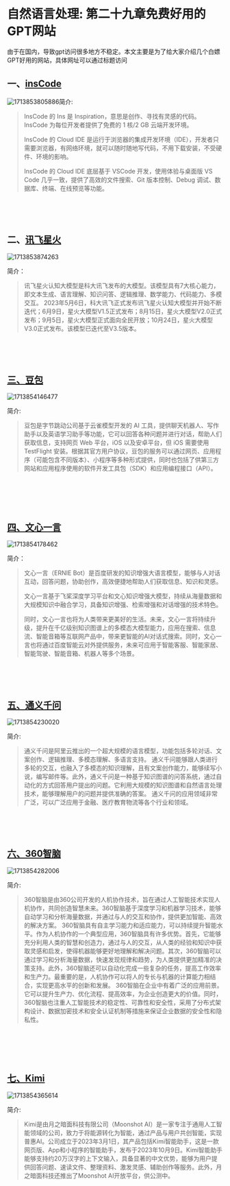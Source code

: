 # 自然语言处理: 第二十九章免费好用的GPT网站

由于在国内，导致gpt访问很多地方不稳定。本文主要是为了给大家介绍几个白嫖GPT好用的网站，具体网址可以通过标题访问



## 一、[insCode]( https://inscode.csdn.net/)

![1713853805886](image/29_chatgpt/1713853805886.png)简介:

>
> InsCode 的 Ins 是 Inspiration，意思是创作、寻找有灵感的代码。InsCode 为每位开发者提供了免费的 1 核/2 GB 云端开发环境。
>
> InsCode 的 Cloud IDE 是运行于浏览器的集成开发环境（IDE），开发者只需要浏览器，有网络环境，就可以随时随地写代码，不用下载安装，不受硬件、环境的影响。
>
> InsCode 的 Cloud IDE 底层基于 VSCode 开发，使用体验与桌面版 VS Code 几乎一致，提供了高效的文件搜索、Git 版本控制、Debug 调试、数据库、终端、在线预览等功能。
>




<br />


<br />


<br />


## 二、[讯飞星火](https://xinghuo.xfyun.cn/desk)

![1713853874263](image/29_chatgpt/1713853874263.png)

简介：

> 讯飞星火认知大模型是科大讯飞发布的大模型。该模型具有7大核心能力，即文本生成、语言理解、知识问答、逻辑推理、数学能力、代码能力、多模交互。
> 2023年5月6日，科大讯飞正式发布讯飞星火认知大模型并开始不断迭代；6月9日，星火大模型V1.5正式发布；8月15日，星火大模型V2.0正式发布；9月5日，星火大模型正式面向全民开放；10月24日，星火大模型V3.0正式发布。该模型已迭代至V3.5版本。
>




<br />


<br />


<br />


## [三、豆包](https://www.doubao.com/)

![1713854146477](image/29_chatgpt/1713854146477.png)

简介:

> 豆包是字节跳动公司基于云雀模型开发的 AI 工具，提供聊天机器人、写作助手以及英语学习助手等功能，它可以回答各种问题并进行对话，帮助人们获取信息，支持网页 Web 平台，iOS 以及安卓平台，但 iOS 需要使用 TestFlight 安装。根据其官方用户协议，豆包的服务可以通过网页、应用程序（可能包含不同版本）、小程序等多种形式提供，同时也包括了供第三方网站和应用程序使用的软件开发工具包（SDK）和应用编程接口（API）。
>


<br />


<br />


<br />


<br />


## [四、文心一言](https://yiyan.baidu.com/)

![1713854178462](image/29_chatgpt/1713854178462.png)

简介：

>
> 文心一言（ERNIE Bot）是百度研发的知识增强大语言模型，能够与人对话互动，回答问题，协助创作，高效便捷地帮助人们获取信息、知识和灵感。
>
> 文心一言基于飞桨深度学习平台和文心知识增强大模型，持续从海量数据和大规模知识中融合学习，具备知识增强、检索增强和对话增强的技术特色。
>
> 同时，文心一言也将为人类带来更美好的生活。未来，文心一言将持续升级，提升在千亿级别知识图谱上的多模态大模型能力，应用在搜索、信息流、智能音箱等互联网产品中，带来更智能的AI对话式搜索。同时，文心一言也将通过百度智能云对外提供服务，未来可应用于智能客服、智能家居、智能驾驶、智能音箱、机器人等多个场景。



<br />


<br />


<br />


## [五、通义千问]( https://tongyi.aliyun.com/qianwen/)

![1713854230020](image/29_chatgpt/1713854230020.png)


简介: 

>
> 通义千问是阿里云推出的一个超大规模的语言模型，功能包括多轮对话、文案创作、逻辑推理、多模态理解、多语言支持。
> 通义千问能够跟人类进行多轮的交互，也融入了多模态的知识理解，且有文案创作能力，能够续写小说，编写邮件等。此外，通义千问是一种基于知识图谱的问答系统，通过自动化的方式回答用户提出的问题。它利用大规模的知识图谱和自然语言处理技术，能够理解用户的问题并提供准确的答案。
> 通义千问的应用领域非常广泛，可以广泛应用于金融、医疗教育物流等各个行业和领域。


<br />


<br />


<br />


## [六、360智脑](https://ai.360.com/)

![1713854282006](image/29_chatgpt/1713854282006.png)

简介:

> 360智脑是由360公司开发的人机协作技术，旨在通过人工智能技术实现人机协作，共同创造智慧未来。360智脑基于深度学习和机器学习技术，能够自动学习和分析海量数据，并通过与人的交互和协作，提供更加智能、高效的解决方案。
> 360智脑具有自主学习能力和适应能力，可以持续提升智能水平。作为人机协作的一个典型应用，360智脑具有许多优势。首先，它能够充分利用人类的智慧和创造力，通过与人的交互，从人类的经验和知识中获取灵感和启发，使得机器能够更好地理解和解决问题。其次，360智脑可以通过学习和分析海量数据，快速发现规律和趋势，为人类提供更加精准的决策支持。此外，360智脑还可以自动化完成一些复杂的任务，提高工作效率和生产力。最重要的是，人机协作可以将人的专长与机器的计算能力相结合，实现更高水平的创新和发展。
> 360智脑在企业中有着广泛的应用前景。它可以提升生产力、优化流程、提高效率，为企业创造更大的价值。同时，360智脑也注重人工智能技术的稳定性、可靠性和安全性，采用了分布式架构设计、数据加密技术和安全认证机制等措施来保证企业数据的安全性和隐私性。
>



<br />


<br />


<br />


<br />


## [七、Kimi](https://kimi.moonshot.cn/chat/%7Ccohu3liul72ftg57nkqg?index=0&tu=l)

![1713854365614](image/29_chatgpt/1713854365614.png)

简介: 

> Kimi是由月之暗面科技有限公司（Moonshot AI）是一家专注于通用人工智能领域的公司，致力于将能源转化为智能，通过产品与用户共创智能，实现普惠AI。公司成立于2023年3月1日，其产品包括Kimi智能助手，这是一款网页版、App和小程序的智能助手，发布于2023年10月9日。Kimi智能助手能够支持约20万汉字的上下文输入，具备显著的中文优势，能够为用户提供回答问题、速读文件、整理资料、激发灵感、辅助创作等服务。此外，月之暗面科技还推出了Moonshot AI开放平台，供公测中。


<br />


<br />


<br />
